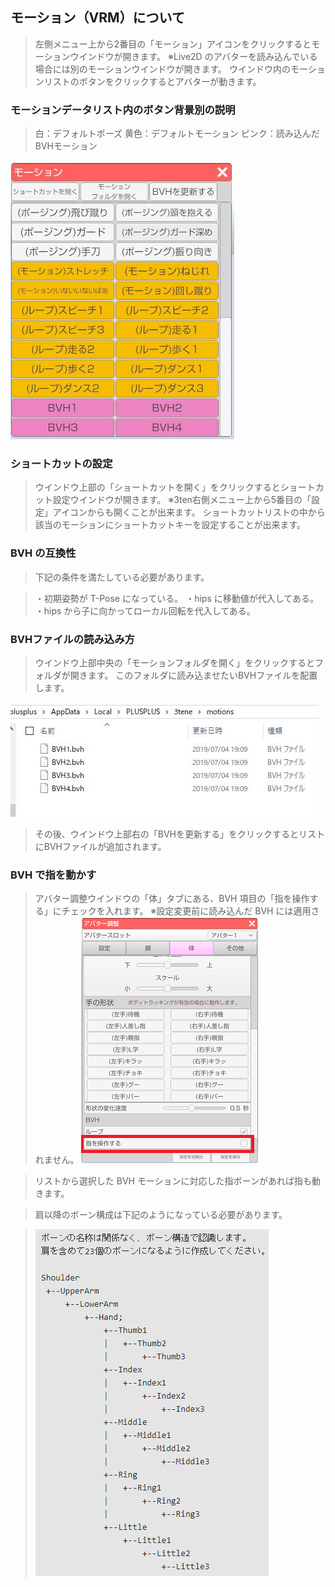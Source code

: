 ## モーション（VRM）について

>左側メニュー上から2番目の「モーション」アイコンをクリックするとモーションウインドウが開きます。
>※Live2D のアバターを読み込んでいる場合には別のモーションウインドウが開きます。
>ウインドウ内のモーションリストのボタンをクリックするとアバターが動きます。


### モーションデータリスト内のボタン背景別の説明

>白：デフォルトポーズ
>黄色：デフォルトモーション
>ピンク：読み込んだBVHモーション

![画像](image/motion_vrm1.jpg "")


### ショートカットの設定

>ウインドウ上部の「ショートカットを開く」をクリックするとショートカット設定ウインドウが開きます。
>※3ten右側メニュー上から5番目の「設定」アイコンからも開くことが出来ます。
>ショートカットリストの中から該当のモーションにショートカットキーを設定することが出来ます。


### BVH の互換性

>下記の条件を満たしている必要があります。

>・初期姿勢が T-Pose になっている。
>・hips に移動値が代入してある。
>・hips から子に向かってローカル回転を代入してある。


### BVHファイルの読み込み方

>ウインドウ上部中央の「モーションフォルダを開く」をクリックするとフォルダが開きます。
>このフォルダに読み込ませたいBVHファイルを配置します。

![画像](image/motion_vrm2.jpg "")

>その後、ウインドウ上部右の「BVHを更新する」をクリックするとリストにBVHファイルが追加されます。


### BVH で指を動かす

>アバター調整ウインドウの「体」タブにある、BVH 項目の「指を操作する」にチェックを入れます。
>※設定変更前に読み込んだ BVH には適用されません。
>![画像](image/motion_vrm3.png "")

>リストから選択した BVH モーションに対応した指ボーンがあれば指も動きます。

>肩以降のボーン構成は下記のようになっている必要があります。

>![画像](image/motion_vrm4.png "")

